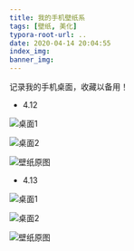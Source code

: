 ```yaml
---
title: 我的手机壁纸系
tags: [壁纸, 美化]
typora-root-url: ..
date: 2020-04-14 20:04:55
index_img:
banner_img:
---
```


记录我的手机桌面，收藏以备用！

<!-- more -->

- 4.12

![桌面1](https://upload-images.jianshu.io/upload_images/3001438-55de6b78e8c3760c.png?imageMogr2/auto-orient/strip%7CimageView2/2/w/1080/q/50)

![桌面2](https://upload-images.jianshu.io/upload_images/3001438-9ca5dbb4e0800490.png?imageMogr2/auto-orient/strip%7CimageView2/2/w/1080/q/50)

![壁纸原图](https://upload-images.jianshu.io/upload_images/3001438-25c1ab13fe816597.png?imageMogr2/auto-orient/strip%7CimageView2/2/w/1080/q/50)

- 4.13

![桌面1](https://upload-images.jianshu.io/upload_images/3001438-92c0b7753e5e6b49.png?imageMogr2/auto-orient/strip%7CimageView2/2/w/1080/q/50)

![桌面2](https://upload-images.jianshu.io/upload_images/3001438-8de0740715352959.png?imageMogr2/auto-orient/strip%7CimageView2/2/w/1080/q/50)

![壁纸原图](https://upload-images.jianshu.io/upload_images/3001438-daadea1f1b84bb68.png?imageMogr2/auto-orient/strip%7CimageView2/2/w/1080/q/50)